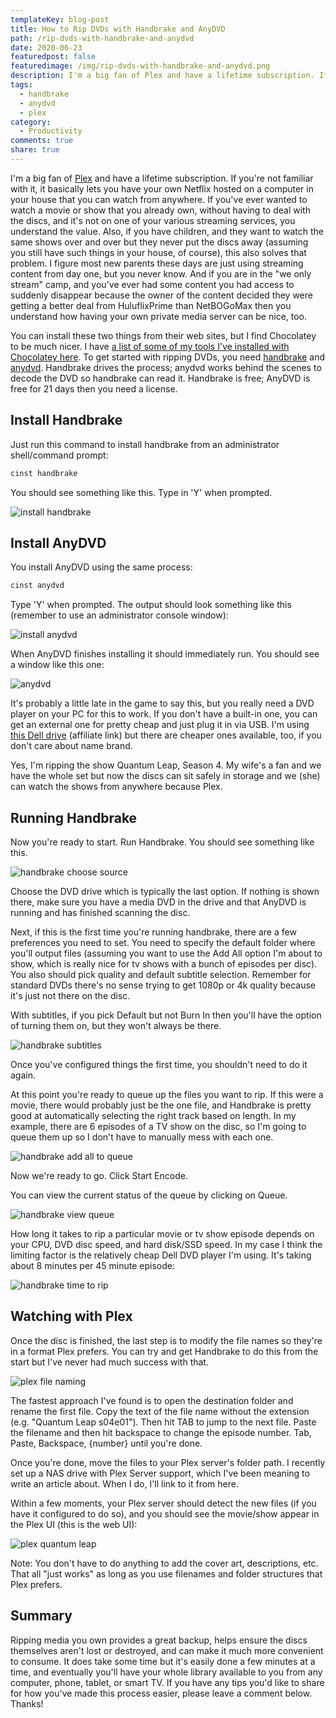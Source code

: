 ```yaml
---
templateKey: blog-post
title: How to Rip DVDs with Handbrake and AnyDVD
path: /rip-dvds-with-handbrake-and-anydvd
date: 2020-06-23
featuredpost: false
featuredimage: /img/rip-dvds-with-handbrake-and-anydvd.png
description: I'm a big fan of Plex and have a lifetime subscription. If you're not familiar with it, it basically lets you have your own Netflix hosted on a computer in your house that you can watch from anywhere. If you've ever wanted to watch a movie or show that you already own, without having to deal with the discs, and it's not on one of your various streaming services, you understand the value.
tags:
  - handbrake
  - anydvd
  - plex
category:
  - Productivity
comments: true
share: true
---
```


I'm a big fan of [Plex](https://plex.tv) and have a lifetime subscription. If you're not familiar with it, it basically lets you have your own Netflix hosted on a computer in your house that you can watch from anywhere. If you've ever wanted to watch a movie or show that you already own, without having to deal with the discs, and it's not on one of your various streaming services, you understand the value. Also, if you have children, and they want to watch the same shows over and over but they never put the discs away (assuming you still have such things in your house, of course), this also solves that problem. I figure most new parents these days are just using streaming content from day one, but you never know. And if you are in the "we only stream" camp, and you've ever had some content you had access to suddenly disappear because the owner of the content decided they were getting a better deal from HuluflixPrime than NetBOGoMax then you understand how having your own private media server can be nice, too.

You can install these two things from their web sites, but I find Chocolatey to be much nicer. I have [a list of some of my tools I've installed with Chocolatey here](/tools). To get started with ripping DVDs, you need [handbrake](https://chocolatey.org/packages?q=handbrake) and [anydvd](https://chocolatey.org/packages?q=anyDVD). Handbrake drives the process; anydvd works behind the scenes to decode the DVD so handbrake can read it. Handbrake is free; AnyDVD is free for 21 days then you need a license.

## Install Handbrake

Just run this command to install handbrake from an administrator shell/command prompt:

```powershell
cinst handbrake
```

You should see something like this. Type in 'Y' when prompted.

![install handbrake](/img/cinst-handbrake.png)

## Install AnyDVD

You install AnyDVD using the same process:

```powershell
cinst anydvd
```

Type 'Y' when prompted. The output should look something like this (remember to use an administrator console window):

![install anydvd](/img/cinst-anydvd.png)

When AnyDVD finishes installing it should immediately run. You should see a window like this one:

![anydvd](/img/anydvd.png)

It's probably a little late in the game to say this, but you really need a DVD player on your PC for this to work. If you don't have a built-in one, you can get an external one for pretty cheap and just plug it in via USB. I'm using [this Dell drive](https://amzn.to/2VbIRXE) (affiliate link) but there are cheaper ones available, too, if you don't care about name brand.

Yes, I'm ripping the show Quantum Leap, Season 4. My wife's a fan and we have the whole set but now the discs can sit safely in storage and we (she) can watch the shows from anywhere because Plex.

## Running Handbrake

Now you're ready to start. Run Handbrake. You should see something like this.

![handbrake choose source](/img/handbrake-source.png)

Choose the DVD drive which is typically the last option. If nothing is shown there, make sure you have a media DVD in the drive and that AnyDVD is running and has finished scanning the disc.

Next, if this is the first time you're running handbrake, there are a few preferences you need to set. You need to specify the default folder where you'll output files (assuming you want to use the Add All option I'm about to show, which is really nice for tv shows with a bunch of episodes per disc). You also should pick quality and default subtitle selection. Remember for standard DVDs there's no sense trying to get 1080p or 4k quality because it's just not there on the disc.

With subtitles, if you pick Default but not Burn In then you'll have the option of turning them on, but they won't always be there.

![handbrake subtitles](/img/handbrake-subtitle-selection.png)

Once you've configured things the first time, you shouldn't need to do it again.

At this point you're ready to queue up the files you want to rip. If this were a movie, there would probably just be the one file, and Handbrake is pretty good at automatically selecting the right track based on length. In my example, there are 6 episodes of a TV show on the disc, so I'm going to queue them up so I don't have to manually mess with each one.

![handbrake add all to queue](/img/handbrake-addall.png)

Now we're ready to go. Click Start Encode.

You can view the current status of the queue by clicking on Queue.

![handbrake view queue](/img/handbrake-viewqueue.png)

How long it takes to rip a particular movie or tv show episode depends on your CPU, DVD disc speed, and hard disk/SSD speed. In my case I think the limiting factor is the relatively cheap Dell DVD player I'm using. It's taking about 8 minutes per 45 minute episode:

![handbrake time to rip](/img/handbrake-time.png)

## Watching with Plex

Once the disc is finished, the last step is to modify the file names so they're in a format Plex prefers. You can try and get Handbrake to do this from the start but I've never had much success with that.

![plex file naming](/img/plex-file-naming.png)

The fastest approach I've found is to open the destination folder and rename the first file. Copy the text of the file name without the extension (e.g. "Quantum Leap s04e01"). Then hit TAB to jump to the next file. Paste the filename and then hit backspace to change the episode number. Tab, Paste, Backspace, {number} until you're done.

Once you're done, move the files to your Plex server's folder path. I recently set up a NAS drive with Plex Server support, which I've been meaning to write an article about. When I do, I'll link to it from here.

Within a few moments, your Plex server should detect the new files (if you have it configured to do so), and you should see the movie/show appear in the Plex UI (this is the web UI):

![plex quantum leap](/img/plex-quantum-leap.png)

Note: You don't have to do anything to add the cover art, descriptions, etc. That all "just works" as long as you use filenames and folder structures that Plex prefers.

## Summary

Ripping media you own provides a great backup, helps ensure the discs themselves aren't lost or destroyed, and can make it much more convenient to consume. It does take some time but it's easily done a few minutes at a time, and eventually you'll have your whole library available to you from any computer, phone, tablet, or smart TV. If you have any tips you'd like to share for how you've made this process easier, please leave a comment below. Thanks!
